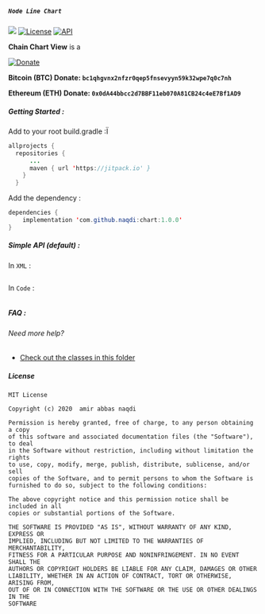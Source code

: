 ##### `Node Line Chart`

[![](https://jitpack.io/v/oky2abbas/reactor.svg)](https://jitpack.io/#dfmAbbas/reactor)
[![License](http://img.shields.io/badge/license-MIT-green.svg?style=flat)](https://github.com/oky2abbas/reactor)
[![API](https://img.shields.io/badge/API-14%2B-blue.svg?style=flat)](https://github.com/oky2abbas/reactor)

**Chain Chart View** is a 


[![Donate](https://img.shields.io/badge/Donate-green)](https://idpay.ir/oky2abbas)

**Bitcoin (BTC) Donate: `bc1qhgvnx2nfzr0qep5fnsevyyn59k32wpe7q0c7nh`**

**Ethereum (ETH) Donate: `0x0dA44bbcc2d7BBF11eb070A81CB24c4eE7Bf1AD9`**




##### Getting Started :

Add to your root build.gradle :Ï

```java
allprojects {
  repositories {
      ...
      maven { url 'https://jitpack.io' }
    }
  }
```

Add the dependency :

```java
dependencies {
    implementation 'com.github.naqdi:chart:1.0.0'
}
```

##### Simple API (default) :

In `XML` :

```XML 

```

In `Code` :

```java

```

##### FAQ :

###### Need more help?

- [Check out the classes in this folder](sample/src/main/java/com/naqdi/sample)

##### License

```
MIT License

Copyright (c) 2020  amir abbas naqdi

Permission is hereby granted, free of charge, to any person obtaining a copy
of this software and associated documentation files (the "Software"), to deal
in the Software without restriction, including without limitation the rights
to use, copy, modify, merge, publish, distribute, sublicense, and/or sell
copies of the Software, and to permit persons to whom the Software is
furnished to do so, subject to the following conditions:

The above copyright notice and this permission notice shall be included in all
copies or substantial portions of the Software.

THE SOFTWARE IS PROVIDED "AS IS", WITHOUT WARRANTY OF ANY KIND, EXPRESS OR
IMPLIED, INCLUDING BUT NOT LIMITED TO THE WARRANTIES OF MERCHANTABILITY,
FITNESS FOR A PARTICULAR PURPOSE AND NONINFRINGEMENT. IN NO EVENT SHALL THE
AUTHORS OR COPYRIGHT HOLDERS BE LIABLE FOR ANY CLAIM, DAMAGES OR OTHER
LIABILITY, WHETHER IN AN ACTION OF CONTRACT, TORT OR OTHERWISE, ARISING FROM,
OUT OF OR IN CONNECTION WITH THE SOFTWARE OR THE USE OR OTHER DEALINGS IN THE
SOFTWARE
```
